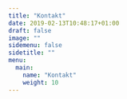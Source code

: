```yaml
---
title: "Kontakt"
date: 2019-02-13T10:48:17+01:00
draft: false
image: ""
sidemenu: false
sidetitle: ""
menu:
  main:
    name: "Kontakt"
    weight: 10
---
```

